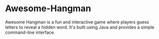 # Awesome-Hangman
Awesome Hangman is a fun and interactive game where players guess letters to reveal a hidden word. It's built using Java and provides a simple command-line interface.
